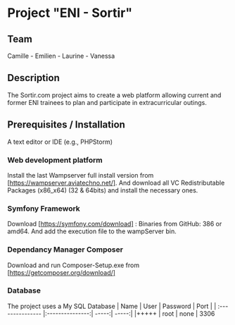 # Project "ENI - Sortir"

## Team

Camille - Emilien - Laurine - Vanessa

## Description

The Sortir.com project aims to create a web platform allowing current and former ENI trainees to plan and participate in extracurricular outings.

## Prerequisites / Installation

A text editor or IDE (e.g., PHPStorm)

### Web development platform

Install the last Wampserver full install version from [https://wampserver.aviatechno.net/].
And download all VC Redistributable Packages (x86_x64) (32 & 64bits) and install the necessary ones.

### Symfony Framework

Download [https://symfony.com/download] : Binaries from GitHub: 386 or amd64.
And add the execution file to the wampServer bin.

### Dependancy Manager Composer

Download and run Composer-Setup.exe from [https://getcomposer.org/download/]

### Database

The project uses a My SQL Database
| Name  | User          | Password | Port |
| :--------------- |:---------------:| -----:| -----:|
|+++++  |   root       |  none | 3306
